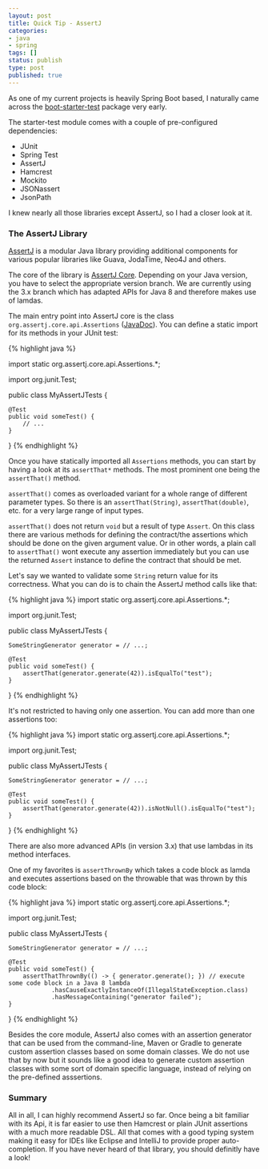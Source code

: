 ```yaml
---
layout: post
title: Quick Tip - AssertJ
categories:
- java
- spring
tags: []
status: publish
type: post
published: true
---
```


As one of my current projects is heavily Spring Boot based, I naturally came across the [boot-starter-test](https://docs.spring.io/spring-boot/docs/current/reference/html/boot-features-testing.html) package very early.

The starter-test module comes with a couple of pre-configured dependencies:

* JUnit
* Spring Test
* AssertJ
* Hamcrest
* Mockito
* JSONassert
* JsonPath

I knew nearly all those libraries except AssertJ, so I had a closer look at it.

### The AssertJ Library

[AssertJ](http://joel-costigliola.github.io/assertj/) is a modular Java library providing additional components for various popular libraries like Guava, JodaTime, Neo4J and others. 

The core of the library is [AssertJ Core](http://joel-costigliola.github.io/assertj/assertj-core.html). Depending on your Java version, you have to select the appropriate version branch. We are currently using the 3.x branch which has adapted APIs for Java 8 and therefore makes use of lamdas.

The main entry point into AssertJ core is the class `org.assertj.core.api.Assertions` ([JavaDoc](http://joel-costigliola.github.io/assertj/core-8/api/org/assertj/core/api/Assertions.html)). You can define a static import for its methods in your JUnit test:

{% highlight java %}

import static org.assertj.core.api.Assertions.*;

import org.junit.Test;

public class MyAssertJTests {
    
    @Test
    public void someTest() {
        // ...
    }

}
{% endhighlight %}

Once you have statically imported all `Assertions` methods, you can start by having a look at its `assertThat*` methods. The most prominent one being the `assertThat()` method.

`assertThat()` comes as overloaded variant for a whole range of different parameter types. So there is an `assertThat(String)`, `assertThat(double)`, etc. for a very large range of input types.

`assertThat()` does not return `void` but a result of type `Assert`. On this class there are various methods for defining the contract/the assertions which should be done on the given argument value. Or in other words, a plain call to `assertThat()` wont execute any assertion immediately but you can use the returned `Assert` instance to define the contract that should be met.

Let's say we wanted to validate some `String` return value for its correctness. What you can do is to chain the AssertJ method calls like that:

{% highlight java %}
import static org.assertj.core.api.Assertions.*;

import org.junit.Test;

public class MyAssertJTests {
    
    SomeStringGenerator generator = // ...;

    @Test
    public void someTest() {
        assertThat(generator.generate(42)).isEqualTo("test");
    }
}
{% endhighlight %}

It's not restricted to having only one assertion. You can add more than one assertions too:

{% highlight java %}
import static org.assertj.core.api.Assertions.*;

import org.junit.Test;

public class MyAssertJTests {
    
    SomeStringGenerator generator = // ...;

    @Test
    public void someTest() {
        assertThat(generator.generate(42)).isNotNull().isEqualTo("test");
    }
}
{% endhighlight %}

There are also more advanced APIs (in version 3.x) that use lambdas in its method interfaces. 

One of my favorites is `assertThrownBy` which takes a code block as lamda and executes assertions based on the throwable that was thrown by this code block:

{% highlight java %}
import static org.assertj.core.api.Assertions.*;

import org.junit.Test;

public class MyAssertJTests {
    
    SomeStringGenerator generator = // ...;

    @Test
    public void someTest() {
        assertThatThrownBy(() -> { generator.generate(); }) // execute some code block in a Java 8 lambda
                .hasCauseExactlyInstanceOf(IllegalStateException.class)
                .hasMessageContaining("generator failed");
    }
}
{% endhighlight %}

Besides the core module, AssertJ also comes with an assertion generator that can be used from the command-line, Maven or Gradle to generate custom assertion classes based on some domain classes. We do not use that by now but it sounds like a good idea to generate custom assertion classes with some sort of domain specific language, instead of relying on the pre-defined asssertions.

### Summary

All in all, I can highly recommend AssertJ so far. Once being a bit familiar with its Api, it is far easier to use then Hamcrest or plain JUnit assertions with a much more readable DSL. All that comes with a good typing system making it easy for IDEs like Eclipse and IntelliJ to provide proper auto-completion. If you have never heard of that library, you should definitly have a look!
